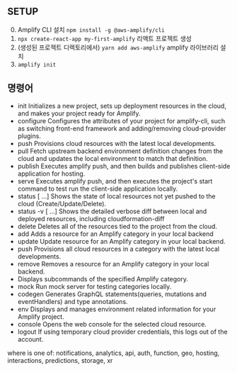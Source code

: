## SETUP
0. Amplify CLI 설치 `npm install -g @aws-amplify/cli`
1. `npx create-react-app my-first-amplify` 리액트 프로젝트 생성
2. (생성된 프로젝트 디렉토리에서) `yarn add aws-amplify` amplify 라이브러리 설치
3. `amplify init` 

## 명령어
- init                         Initializes a new project, sets up deployment resources in the cloud, and makes your project ready for Amplify.                              
- configure                    Configures the attributes of your project for amplify-cli, such as switching front-end framework and adding/removing cloud-provider plugins.
- push                         Provisions cloud resources with the latest local developments.                                                                               
- pull                         Fetch upstream backend environment definition changes from the cloud and updates the local environment to match that definition.             
- publish                      Executes amplify push, and then builds and publishes client-side application for hosting.                                                    
- serve                        Executes amplify push, and then executes the project's start command to test run the client-side application locally.                        
- status [<category> ...]      Shows the state of local resources not yet pushed to the cloud (Create/Update/Delete).                                                       
- status -v [<category> ...]   Shows the detailed verbose diff between local and deployed resources, including cloudformation-diff                                          
- delete                       Deletes all of the resources tied to the project from the cloud.                                                                             
- <category> add               Adds a resource for an Amplify category in your local backend                                                                                
- <category> update            Update resource for an Amplify category in your local backend.                                                                               
- <category> push              Provisions all cloud resources in a category with the latest local developments.                                                             
- <category> remove            Removes a resource for an Amplify category in your local backend.                                                                            
- <category>                   Displays subcommands of the specified Amplify category.                                                                                      
- mock                         Run mock server for testing categories locally.                                                                                              
- codegen                      Generates GraphQL statements(queries, mutations and eventHandlers) and type annotations.                                                     
- env                          Displays and manages environment related information for your Amplify project.                                                               
- console                      Opens the web console for the selected cloud resource.                                                                                       
- logout                       If using temporary cloud provider credentials, this logs out of the account.

where <category> is one of: notifications, analytics, api, auth, function, geo, hosting, interactions, predictions, storage, xr
